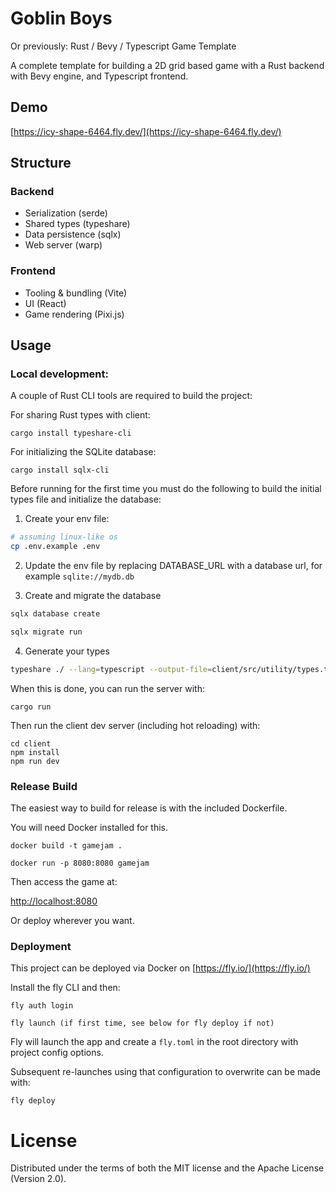# Goblin Boys

Or previously: Rust / Bevy / Typescript Game Template

A complete template for building a 2D grid based game with a Rust backend with Bevy engine, and Typescript frontend.

## Demo

[https://icy-shape-6464.fly.dev/](https://icy-shape-6464.fly.dev/)

## Structure

### Backend

- Serialization (serde)
- Shared types (typeshare)
- Data persistence (sqlx)
- Web server (warp)

### Frontend

- Tooling & bundling (Vite)
- UI (React)
- Game rendering (Pixi.js)

## Usage

### Local development:

A couple of Rust CLI tools are required to build the project:

For sharing Rust types with client:

```
cargo install typeshare-cli
```

For initializing the SQLite database:

```
cargo install sqlx-cli
```

Before running for the first time you must do the following to build the initial types file and initialize the database:

1. Create your env file:
```bash
# assuming linux-like os
cp .env.example .env
```
2. Update the env file by replacing DATABASE_URL with a database url, for example `sqlite://mydb.db`

3. Create and migrate the database
```bash
sqlx database create

sqlx migrate run
```

4. Generate your types
```bash
typeshare ./ --lang=typescript --output-file=client/src/utility/types.ts
```

When this is done, you can run the server with:

```
cargo run
```

Then run the client dev server (including hot reloading) with:

```
cd client
npm install
npm run dev
```

### Release Build

The easiest way to build for release is with the included Dockerfile.

You will need Docker installed for this.

```
docker build -t gamejam .

docker run -p 8080:8080 gamejam
```

Then access the game at:

[http://localhost:8080]()

Or deploy wherever you want.

### Deployment

This project can be deployed via Docker on [https://fly.io/](https://fly.io/)

Install the fly CLI and then:

```
fly auth login

fly launch (if first time, see below for fly deploy if not)
```

Fly will launch the app and create a `fly.toml` in the root directory with project config options.

Subsequent re-launches using that configuration to overwrite can be made with:

```
fly deploy
```

# License

Distributed under the terms of both the MIT license and the Apache License (Version 2.0).
